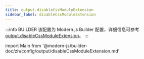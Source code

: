 ```yaml
---
title: output.disableCssModuleExtension
sidebar_label: disableCssModuleExtension
---
```


:::info BUILDER
该配置为 Modern.js Builder 配置，详细信息可参考 [output.disableCssModuleExtension](https://modernjs.dev/builder/zh/api/config-output.html#output-disablecssmoduleextension)。
:::

import Main from '@modern-js/builder-doc/zh/config/output/disableCssModuleExtension.md'

<Main />
